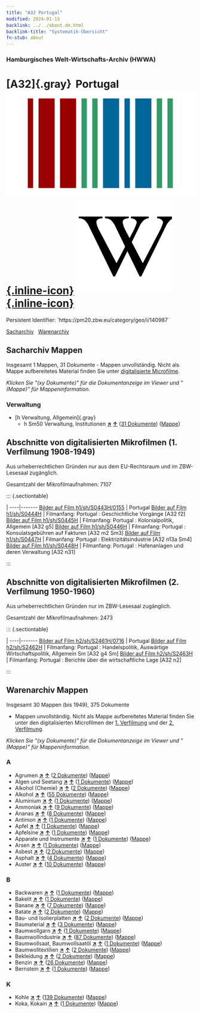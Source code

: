 ```yaml
---
title: "A32 Portugal"
modified: 2024-01-13
backlink: ../../about.de.html
backlink-title: "Systematik-Übersicht"
fn-stub: about
---
```


### Hamburgisches Welt-Wirtschafts-Archiv (HWWA)

# [A32]{.gray}&#8201; Portugal &#160; [![Wikidata](/images/Wikidata-logo.svg "Wikidata"){.inline-icon}](http://www.wikidata.org/entity/Q45) [![Wikipedia](/images/Wikipedia-W.svg "Wikipedia"){.inline-icon}](https://de.wikipedia.org/wiki/Portugal)

<div class="hint">Persistent Identifier: `https://pm20.zbw.eu/category/geo/i/140987`</div>




[Sacharchiv](#sacharchiv-mappen) &#160; [Warenarchiv](#warenarchiv-mappen)





## Sacharchiv Mappen









Insgesamt 1 Mappen, 31 Dokumente - Mappen unvollständig.
Nicht als Mappe aufbereitetes Material finden Sie unter [digitalisierte Microfilme](/film/h1_sh.de.html).

_Klicken Sie "(xy Dokumente)" für die Dokumentanzeige im Viewer und "(Mappe)" für Mappeninformation._




### Verwaltung

- [h Verwaltung, Allgemein]{.gray}
  - h Sm50 Verwaltung, Institutionen [**&nearr;**](../../../subject/i/205740/about.de.html "Verwaltung, Institutionen (in der ganzen Welt)") [**&uarr;**](../../../subject/about.de.html#h_Sm50 "Sachsystematik") (<a href="https://pm20.zbw.eu/iiifview/folder/sh/140987,205740" title="über: Portugal : Verwaltung, Institutionen" target="_blank">31 Dokumente</a>) ([Mappe](../../../../folder/sh/1409xx/140987/2057xx/205740/about.de.html))



<a id="filmsections" />

## Abschnitte von digitalisierten Mikrofilmen (1. Verfilmung 1908-1949)

<p>Aus urheberrechtlichen Gründen nur aus dem EU-Rechtsraum und im ZBW-Lesesaal zugänglich.</p>


<p>Gesamtzahl der Mikrofilmaufnahmen: 7107</p>





::: {.sectiontable}

 | 
----|-------
<a class="btn" href="https://pm20.zbw.eu/film/h1/sh/S0443H/0155" rel="nofollow">Bilder auf Film h1/sh/S0443H/0155</a> | Portugal
<a class="btn" href="https://pm20.zbw.eu/film/h1/sh/S0444H" rel="nofollow">Bilder auf Film h1/sh/S0444H</a> | Filmanfang: Portugal : Geschichtliche Vorgänge [A32 f2]
<a class="btn" href="https://pm20.zbw.eu/film/h1/sh/S0445H" rel="nofollow">Bilder auf Film h1/sh/S0445H</a> | Filmanfang: Portugal : Kolonialpolitik, Allgemein [A32 g5]
<a class="btn" href="https://pm20.zbw.eu/film/h1/sh/S0446H" rel="nofollow">Bilder auf Film h1/sh/S0446H</a> | Filmanfang: Portugal : Konsulatsgebühren auf Fakturen [A32 m2 Sm3]
<a class="btn" href="https://pm20.zbw.eu/film/h1/sh/S0447H" rel="nofollow">Bilder auf Film h1/sh/S0447H</a> | Filmanfang: Portugal : Elektrizitätsindustrie [A32 n13a Sm4]
<a class="btn" href="https://pm20.zbw.eu/film/h1/sh/S0448H" rel="nofollow">Bilder auf Film h1/sh/S0448H</a> | Filmanfang: Portugal : Hafenanlagen und deren Verwaltung [A32 n31]


:::




## Abschnitte von digitalisierten Mikrofilmen (2. Verfilmung 1950-1960)

<p>Aus urheberrechtlichen Gründen nur im ZBW-Lesesaal zugänglich.</p>


<p>Gesamtzahl der Mikrofilmaufnahmen: 2473</p>





::: {.sectiontable}

 | 
----|-------
<a class="btn" href="https://pm20.zbw.eu/film/h2/sh/S2461H/0716" rel="nofollow">Bilder auf Film h2/sh/S2461H/0716</a> | Portugal
<a class="btn" href="https://pm20.zbw.eu/film/h2/sh/S2462H" rel="nofollow">Bilder auf Film h2/sh/S2462H</a> | Filmanfang: Portugal : Handelspolitik, Auswärtige Wirtschaftspolitik, Allgemein Sm [A32 g4 Sm]
<a class="btn" href="https://pm20.zbw.eu/film/h2/sh/S2463H" rel="nofollow">Bilder auf Film h2/sh/S2463H</a> | Filmanfang: Portugal : Berichte über die wirtschaftliche Lage [A32 n2]


:::














## Warenarchiv Mappen










Insgesamt 30 Mappen (bis 1949), 375 Dokumente
- Mappen unvollständig.  Nicht als Mappe aufbereitetes Material finden Sie
unter den digitalisierten Microfilmen der [1. Verfilmung](/film/h1_wa.de.html)
und der [2. Verfilmung](/film/h2_wa.de.html).

_Klicken Sie "(xy Dokumente)" für die Dokumentanzeige im Viewer und "(Mappe)" für Mappeninformation._




### A

- Agrumen [**&nearr;**](../../../ware/i/141948/about.de.html "Agrumen (XXX in der ganzen Welt)") [**&uarr;**](../../../ware/about.de.html#PLW04-Zs "Warensystematik") (<a href="https://pm20.zbw.eu/iiifview/folder/wa/141948,140987" title="über: Agrumen : Portugal" target="_blank">2 Dokumente</a>) ([Mappe](../../../../folder/wa/1419xx/141948/1409xx/140987/about.de.html))
- Algen und Seetang [**&nearr;**](../../../ware/i/141959/about.de.html "Algen und Seetang (XXX in der ganzen Welt)") [**&uarr;**](../../../ware/about.de.html#PLW07-Mp01 "Warensystematik") (<a href="https://pm20.zbw.eu/iiifview/folder/wa/141959,140987" title="über: Algen und Seetang : Portugal" target="_blank">1 Dokumente</a>) ([Mappe](../../../../folder/wa/1419xx/141959/1409xx/140987/about.de.html))
- Alkohol (Chemie) [**&nearr;**](../../../ware/i/163481/about.de.html "Alkohol (Chemie) (XXX in der ganzen Welt)") [**&uarr;**](../../../ware/about.de.html#PID13-Ko02 "Warensystematik") (<a href="https://pm20.zbw.eu/iiifview/folder/wa/163481,140987" title="über: Alkohol (Chemie) : Portugal" target="_blank">2 Dokumente</a>) ([Mappe](../../../../folder/wa/1634xx/163481/1409xx/140987/about.de.html))
- Alkohol [**&nearr;**](../../../ware/i/141966/about.de.html "Alkohol (XXX in der ganzen Welt)") [**&uarr;**](../../../ware/about.de.html#PID20.02-Sp "Warensystematik") (<a href="https://pm20.zbw.eu/iiifview/folder/wa/141966,140987" title="über: Alkohol : Portugal" target="_blank">55 Dokumente</a>) ([Mappe](../../../../folder/wa/1419xx/141966/1409xx/140987/about.de.html))
- Aluminium [**&nearr;**](../../../ware/i/141969/about.de.html "Aluminium (XXX in der ganzen Welt)") [**&uarr;**](../../../ware/about.de.html#PID07.01-Lm01 "Warensystematik") (<a href="https://pm20.zbw.eu/iiifview/folder/wa/141969,140987" title="über: Aluminium : Portugal" target="_blank">1 Dokumente</a>) ([Mappe](../../../../folder/wa/1419xx/141969/1409xx/140987/about.de.html))
- Ammoniak [**&nearr;**](../../../ware/i/165930/about.de.html "Ammoniak (XXX in der ganzen Welt)") [**&uarr;**](../../../ware/about.de.html#PID13-Du01 "Warensystematik") (<a href="https://pm20.zbw.eu/iiifview/folder/wa/165930,140987" title="über: Ammoniak : Portugal" target="_blank">9 Dokumente</a>) ([Mappe](../../../../folder/wa/1659xx/165930/1409xx/140987/about.de.html))
- Ananas [**&nearr;**](../../../ware/i/141970/about.de.html "Ananas (XXX in der ganzen Welt)") [**&uarr;**](../../../ware/about.de.html#PLW04-Tr01 "Warensystematik") (<a href="https://pm20.zbw.eu/iiifview/folder/wa/141970,140987" title="über: Ananas : Portugal" target="_blank">8 Dokumente</a>) ([Mappe](../../../../folder/wa/1419xx/141970/1409xx/140987/about.de.html))
- Antimon [**&nearr;**](../../../ware/i/141977/about.de.html "Antimon (XXX in der ganzen Welt)") [**&uarr;**](../../../ware/about.de.html#PID07.01-Hm01 "Warensystematik") (<a href="https://pm20.zbw.eu/iiifview/folder/wa/141977,140987" title="über: Antimon : Portugal" target="_blank">1 Dokumente</a>) ([Mappe](../../../../folder/wa/1419xx/141977/1409xx/140987/about.de.html))
- Apfel [**&nearr;**](../../../ware/i/141980/about.de.html "Apfel (XXX in der ganzen Welt)") [**&uarr;**](../../../ware/about.de.html#PLW04-Ob01 "Warensystematik") (<a href="https://pm20.zbw.eu/iiifview/folder/wa/141980,140987" title="über: Apfel : Portugal" target="_blank">1 Dokumente</a>) ([Mappe](../../../../folder/wa/1419xx/141980/1409xx/140987/about.de.html))
- Apfelsine [**&nearr;**](../../../ware/i/141981/about.de.html "Apfelsine (XXX in der ganzen Welt)") [**&uarr;**](../../../ware/about.de.html#PLW04-Zs01 "Warensystematik") (<a href="https://pm20.zbw.eu/iiifview/folder/wa/141981,140987" title="über: Apfelsine : Portugal" target="_blank">1 Dokumente</a>) ([Mappe](../../../../folder/wa/1419xx/141981/1409xx/140987/about.de.html))
- Apparate und Instrumente [**&nearr;**](../../../ware/i/141985/about.de.html "Apparate und Instrumente (XXX in der ganzen Welt)") [**&uarr;**](../../../ware/about.de.html#PID08-Ap "Warensystematik") (<a href="https://pm20.zbw.eu/iiifview/folder/wa/141985,140987" title="über: Apparate und Instrumente : Portugal" target="_blank">1 Dokumente</a>) ([Mappe](../../../../folder/wa/1419xx/141985/1409xx/140987/about.de.html))
- Arsen [**&nearr;**](../../../ware/i/142006/about.de.html "Arsen (XXX in der ganzen Welt)") [**&uarr;**](../../../ware/about.de.html#PID07.01-Hm02 "Warensystematik") (<a href="https://pm20.zbw.eu/iiifview/folder/wa/142006,140987" title="über: Arsen : Portugal" target="_blank">1 Dokumente</a>) ([Mappe](../../../../folder/wa/1420xx/142006/1409xx/140987/about.de.html))
- Asbest [**&nearr;**](../../../ware/i/142014/about.de.html "Asbest (XXX in der ganzen Welt)") [**&uarr;**](../../../ware/about.de.html#PID23-As "Warensystematik") (<a href="https://pm20.zbw.eu/iiifview/folder/wa/142014,140987" title="über: Asbest : Portugal" target="_blank">2 Dokumente</a>) ([Mappe](../../../../folder/wa/1420xx/142014/1409xx/140987/about.de.html))
- Asphalt [**&nearr;**](../../../ware/i/142016/about.de.html "Asphalt (XXX in der ganzen Welt)") [**&uarr;**](../../../ware/about.de.html#PID22-Bd01 "Warensystematik") (<a href="https://pm20.zbw.eu/iiifview/folder/wa/142016,140987" title="über: Asphalt : Portugal" target="_blank">4 Dokumente</a>) ([Mappe](../../../../folder/wa/1420xx/142016/1409xx/140987/about.de.html))
- Auster [**&nearr;**](../../../ware/i/142019/about.de.html "Auster (XXX in der ganzen Welt)") [**&uarr;**](../../../ware/about.de.html#PLW07-Mt02 "Warensystematik") (<a href="https://pm20.zbw.eu/iiifview/folder/wa/142019,140987" title="über: Auster : Portugal" target="_blank">10 Dokumente</a>) ([Mappe](../../../../folder/wa/1420xx/142019/1409xx/140987/about.de.html))

### B

- Backwaren [**&nearr;**](../../../ware/i/142026/about.de.html "Backwaren (XXX in der ganzen Welt)") [**&uarr;**](../../../ware/about.de.html#PID20-Ba "Warensystematik") (<a href="https://pm20.zbw.eu/iiifview/folder/wa/142026,140987" title="über: Backwaren : Portugal" target="_blank">1 Dokumente</a>) ([Mappe](../../../../folder/wa/1420xx/142026/1409xx/140987/about.de.html))
- Bakelit [**&nearr;**](../../../ware/i/142029/about.de.html "Bakelit (XXX in der ganzen Welt)") [**&uarr;**](../../../ware/about.de.html#PID14-Ha01 "Warensystematik") (<a href="https://pm20.zbw.eu/iiifview/folder/wa/142029,140987" title="über: Bakelit : Portugal" target="_blank">1 Dokumente</a>) ([Mappe](../../../../folder/wa/1420xx/142029/1409xx/140987/about.de.html))
- Banane [**&nearr;**](../../../ware/i/142038/about.de.html "Banane (XXX in der ganzen Welt)") [**&uarr;**](../../../ware/about.de.html#PLW04-Bn "Warensystematik") (<a href="https://pm20.zbw.eu/iiifview/folder/wa/142038,140987" title="über: Banane : Portugal" target="_blank">7 Dokumente</a>) ([Mappe](../../../../folder/wa/1420xx/142038/1409xx/140987/about.de.html))
- Batate [**&nearr;**](../../../ware/i/142049/about.de.html "Batate (XXX in der ganzen Welt)") [**&uarr;**](../../../ware/about.de.html#PLW04-Kf02 "Warensystematik") (<a href="https://pm20.zbw.eu/iiifview/folder/wa/142049,140987" title="über: Batate : Portugal" target="_blank">2 Dokumente</a>) ([Mappe](../../../../folder/wa/1420xx/142049/1409xx/140987/about.de.html))
- Bau- und Isolierplatten [**&nearr;**](../../../ware/i/142083/about.de.html "Bau- und Isolierplatten (XXX in der ganzen Welt)") [**&uarr;**](../../../ware/about.de.html#PID22-Bf01 "Warensystematik") (<a href="https://pm20.zbw.eu/iiifview/folder/wa/142083,140987" title="über: Bau- und Isolierplatten : Portugal" target="_blank">2 Dokumente</a>) ([Mappe](../../../../folder/wa/1420xx/142083/1409xx/140987/about.de.html))
- Baumaterial [**&nearr;**](../../../ware/i/142086/about.de.html "Baumaterial (XXX in der ganzen Welt)") [**&uarr;**](../../../ware/about.de.html#PID22-Bs "Warensystematik") (<a href="https://pm20.zbw.eu/iiifview/folder/wa/142086,140987" title="über: Baumaterial : Portugal" target="_blank">3 Dokumente</a>) ([Mappe](../../../../folder/wa/1420xx/142086/1409xx/140987/about.de.html))
- Baumwollgarn [**&nearr;**](../../../ware/i/196460/about.de.html "Baumwollgarn (XXX in der ganzen Welt)") [**&uarr;**](../../../ware/about.de.html#PID19-Nf02 "Warensystematik") (<a href="https://pm20.zbw.eu/iiifview/folder/wa/196460,140987" title="über: Baumwollgarn : Portugal" target="_blank">1 Dokumente</a>) ([Mappe](../../../../folder/wa/1964xx/196460/1409xx/140987/about.de.html))
- Baumwollindustrie [**&nearr;**](../../../ware/i/142091/about.de.html "Baumwollindustrie (XXX in der ganzen Welt)") [**&uarr;**](../../../ware/about.de.html#PID19-Bw01 "Warensystematik") (<a href="https://pm20.zbw.eu/iiifview/folder/wa/142091,140987" title="über: Baumwollindustrie : Portugal" target="_blank">87 Dokumente</a>) ([Mappe](../../../../folder/wa/1420xx/142091/1409xx/140987/about.de.html))
- Baumwollsaat, Baumwollsaatöl [**&nearr;**](../../../ware/i/142093/about.de.html "Baumwollsaat, Baumwollsaatöl (XXX in der ganzen Welt)") [**&uarr;**](../../../ware/about.de.html#PID20-Oe01 "Warensystematik") (<a href="https://pm20.zbw.eu/iiifview/folder/wa/142093,140987" title="über: Baumwollsaat, Baumwollsaatöl : Portugal" target="_blank">1 Dokumente</a>) ([Mappe](../../../../folder/wa/1420xx/142093/1409xx/140987/about.de.html))
- Baumwolltextilien [**&nearr;**](../../../ware/i/154932/about.de.html "Baumwolltextilien (XXX in der ganzen Welt)") [**&uarr;**](../../../ware/about.de.html#PID19-Bw02 "Warensystematik") (<a href="https://pm20.zbw.eu/iiifview/folder/wa/154932,140987" title="über: Baumwolltextilien : Portugal" target="_blank">2 Dokumente</a>) ([Mappe](../../../../folder/wa/1549xx/154932/1409xx/140987/about.de.html))
- Bekleidung [**&nearr;**](../../../ware/i/142106/about.de.html "Bekleidung (XXX in der ganzen Welt)") [**&uarr;**](../../../ware/about.de.html#PID19-Bk "Warensystematik") (<a href="https://pm20.zbw.eu/iiifview/folder/wa/142106,140987" title="über: Bekleidung : Portugal" target="_blank">2 Dokumente</a>) ([Mappe](../../../../folder/wa/1421xx/142106/1409xx/140987/about.de.html))
- Benzin [**&nearr;**](../../../ware/i/142108/about.de.html "Benzin (XXX in der ganzen Welt)") [**&uarr;**](../../../ware/about.de.html#PID13.02-Ks02 "Warensystematik") (<a href="https://pm20.zbw.eu/iiifview/folder/wa/142108,140987" title="über: Benzin : Portugal" target="_blank">26 Dokumente</a>) ([Mappe](../../../../folder/wa/1421xx/142108/1409xx/140987/about.de.html))
- Bernstein [**&nearr;**](../../../ware/i/142111/about.de.html "Bernstein (XXX in der ganzen Welt)") [**&uarr;**](../../../ware/about.de.html#PID04-Sc01 "Warensystematik") (<a href="https://pm20.zbw.eu/iiifview/folder/wa/142111,140987" title="über: Bernstein : Portugal" target="_blank">1 Dokumente</a>) ([Mappe](../../../../folder/wa/1421xx/142111/1409xx/140987/about.de.html))

### K

- Kohle [**&nearr;**](../../../ware/i/143120/about.de.html "Kohle (XXX in der ganzen Welt)") [**&uarr;**](../../../ware/about.de.html#PRB02.01 "Warensystematik") (<a href="https://pm20.zbw.eu/iiifview/folder/wa/143120,140987" title="über: Kohle : Portugal" target="_blank">139 Dokumente</a>) ([Mappe](../../../../folder/wa/1431xx/143120/1409xx/140987/about.de.html))
- Koka, Kokain [**&nearr;**](../../../ware/i/143124/about.de.html "Koka, Kokain (XXX in der ganzen Welt)") [**&uarr;**](../../../ware/about.de.html#PID04-Dr05 "Warensystematik") (<a href="https://pm20.zbw.eu/iiifview/folder/wa/143124,140987" title="über: Koka, Kokain : Portugal" target="_blank">1 Dokumente</a>) ([Mappe](../../../../folder/wa/1431xx/143124/1409xx/140987/about.de.html))




